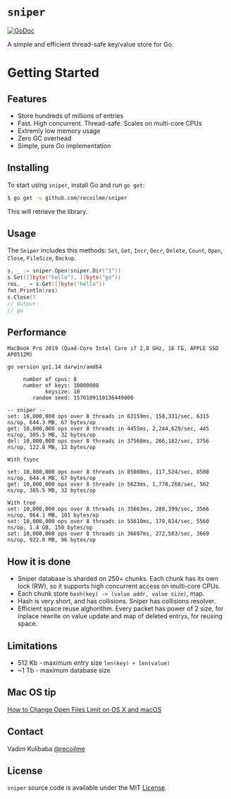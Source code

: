 # `sniper`

[![GoDoc](https://img.shields.io/badge/api-reference-blue.svg?style=flat-square)](https://godoc.org/github.com/recoilme/sniper)

A simple and efficient thread-safe key/value store for Go.


# Getting Started

## Features

* Store hundreds of millions of entries
* Fast. High concurrent. Thread-safe. Scales on multi-core CPUs
* Extremly low memory usage
* Zero GC overhead
* Simple, pure Go implementation

## Installing

To start using `sniper`, install Go and run `go get`:

```sh
$ go get -u github.com/recoilme/sniper
```

This will retrieve the library.

## Usage

The `Sniper` includes this methods:
`Set`, `Get`, `Incr`, `Decr`, `Delete`, `Count`, `Open`, `Close`, `FileSize`, `Backup`.

```go
s, _ := sniper.Open(sniper.Dir("1"))
s.Set([]byte("hello"), []byte("go"))
res, _ = s.Get([]byte("hello"))
fmt.Println(res)
s.Close()
// Output:
// go
```

## Performance

```
MacBook Pro 2019 (Quad-Core Intel Core i7 2,8 GHz, 16 ГБ, APPLE SSD AP0512M)

go version go1.14 darwin/amd64

     number of cpus: 8
     number of keys: 10000000
            keysize: 10
        random seed: 1570109110136449000

-- sniper --
set: 10,000,000 ops over 8 threads in 63159ms, 158,331/sec, 6315 ns/op, 644.3 MB, 67 bytes/op
get: 10,000,000 ops over 8 threads in 4455ms, 2,244,629/sec, 445 ns/op, 305.5 MB, 32 bytes/op
del: 10,000,000 ops over 8 threads in 37568ms, 266,182/sec, 3756 ns/op, 122.8 MB, 12 bytes/op

With fsync

set: 10,000,000 ops over 8 threads in 85088ms, 117,524/sec, 8508 ns/op, 644.4 MB, 67 bytes/op
get: 10,000,000 ops over 8 threads in 5623ms, 1,778,268/sec, 562 ns/op, 305.5 MB, 32 bytes/op

With tree
set: 10,000,000 ops over 8 threads in 35663ms, 280,399/sec, 3566 ns/op, 964.1 MB, 101 bytes/op
set: 10,000,000 ops over 8 threads in 55610ms, 179,824/sec, 5560 ns/op, 1.4 GB, 150 bytes/op
set: 10,000,000 ops over 8 threads in 36697ms, 272,503/sec, 3669 ns/op, 922.0 MB, 96 bytes/op
```

## How it is done

* Sniper database is sharded on 250+ chunks. Each chunk has its own lock (RW), so it supports high concurrent access on multi-core CPUs.
* Each chunk store `hash(key) -> (value addr, value size)`, map. 
* Hash is very short, and has collisions. Sniper has collisions resolver.
* Efficient space reuse alghorithm. Every packet has power of 2 size, for inplace rewrite on value update and map of deleted entrys, for reusing space.

## Limitations

* 512 Kb - maximum entry size `len(key) + len(value)`
* ~1 Tb - maximum database size

## Mac OS tip

[How to Change Open Files Limit on OS X and macOS](https://gist.github.com/tombigel/d503800a282fcadbee14b537735d202c)

## Contact

Vadim Kulibaba [@recoilme](https://github.com/recoilme)

## License

`sniper` source code is available under the MIT [License](/LICENSE).